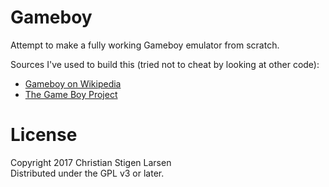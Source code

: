 Gameboy
=======

Attempt to make a fully working Gameboy emulator from scratch.

Sources I've used to build this (tried not to cheat by looking at other code):

  * [Gameboy on Wikipedia](https://en.wikipedia.org/wiki/Game_Boy)
  * [The Game Boy Project](http://marc.rawer.de/Gameboy/Docs/GBProject.pdf)

License
=======

Copyright 2017 Christian Stigen Larsen  
Distributed under the GPL v3 or later.
